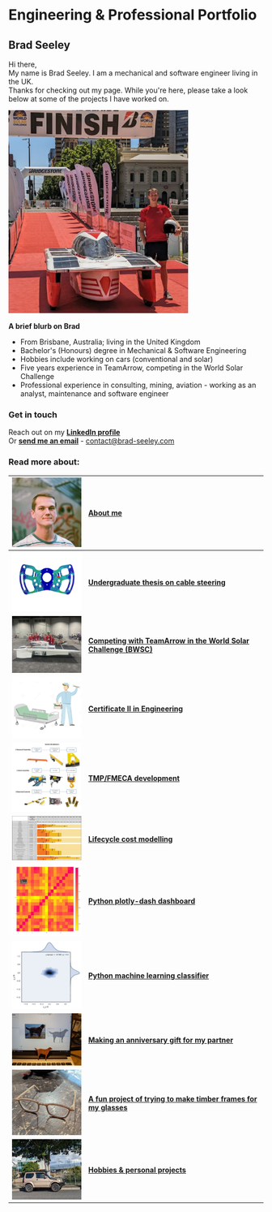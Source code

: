 # Engineering & Professional Portfolio

## Brad Seeley


Hi there, <br>
My name is Brad Seeley. I am a mechanical and software engineer living in the UK. <br>
Thanks for checking out my page. While you're here, please take a look below at some of the projects I have worked on. 

[<img src="./imgs/medium/self-pic.jpeg" height="400">](./imgs/full/self-pic.jpeg)


**A brief blurb on Brad**
- From Brisbane, Australia; living in the United Kingdom
- Bachelor's (Honours) degree in Mechanical & Software Engineering
- Hobbies include working on cars (conventional and solar)
- Five years experience in TeamArrow, competing in the World Solar Challenge
- Professional experience in consulting, mining, aviation - working as an analyst, maintenance and software engineer

### Get in touch 
Reach out on my **[LinkedIn profile](https://www.linkedin.com/in/brad-seeley/)** <br>
Or **[send me an email](mailto:contact@brad-seeley.com)** - contact@brad-seeley.com<br>

### Read more about: 

|[<img src="./imgs/thumbnails/self-thumbnail.jpeg" width="200"/>][about-me]|[About me][about-me]|
|:----:|:----|
|[<img src="./imgs/thumbnails/thesis-thumbnail.jpeg" width="200"/>][thesis]	|**[Undergraduate thesis on cable steering][thesis]**		|
|[<img src="./imgs/thumbnails/BWSC-thumbnail.jpeg" width="200"/>][BWSC]		|**[Competing with TeamArrow in the World Solar Challenge (BWSC)][BWSC]**|
|[<img src="./imgs/thumbnails/traineeship-thumbnail.jpeg"  width="200"/>][traineeship]|**[Certificate II in Engineering][traineeship]**		|
|[<img src="./imgs/thumbnails/FMECA-thumbnail.jpeg" width="200"/>][TMP-FMECA]	|**[TMP/FMECA development][TMP-FMECA]**				|
|[<img src="./imgs/thumbnails/component-lives-thumbnail.jpeg" width="200"/>][lifecycle-modelling]	|**[Lifecycle cost modelling][lifecycle-modelling]**	|
|[<img src="./imgs/thumbnails/plotly-thumbnail.jpeg" width="200"/>][plotly]	|**[Python plotly-dash dashboard][plotly]**			|
|[<img src="./imgs/thumbnails/seaborn-thumbnail.jpeg" width="200"/>][sklearn]	|**[Python machine learning classifier][sklearn]**		|
|[<img src="./imgs/thumbnails/chloe-thumbnail.jpeg" width="200"/>][chloe-cutout]|**[Making an anniversary gift for my partner][chloe-cutout]**	|
|[<img src="./imgs/thumbnails/timber-glasses-thumbnail.jpeg" width="200"/>][timber-glasses]|**[A fun project of trying to make timber frames for my glasses][timber-glasses]**	|
|[<img src="./imgs/thumbnails/jimny-thumbnail.jpeg" width="200"/>][hobbies]	|**[Hobbies & personal projects][hobbies]**			|




<link href="./pages/style.css" type="text/css" rel="stylesheet">


[about-me]: ./pages/about-me "About me"
[thesis]: ./pages/thesis "My Honours thesis"
[BWSC]: ./pages/BWSC "Competing in the World Solar Challenge"
[traineeship]: ./pages/traineeship "Working as a Fitter"
[TMP-FMECA]: ./pages/TMP-FMECA "Building TMPs and FMECAs for operational and cost effectiveness"
[lifecycle-modelling]: ./pages/lifecycle-modelling "Lifecycle cost modelling for assets to assist operational and financial planning." 
[plotly]: ./pages/plotly "Building an interactive dashboard with Python"
[sklearn]: ./pages/sklearn "Using an ML Classifier to visualise machine drift"
[hobbies]: ./pages/hobbies "Personal projects and hobbies"
[chloe-cutout]: ./pages/chloe-cutout "Making a gift for my partner on our fifth anniversary"
[timber-glasses]: ./pages/timber-glasses "Reverse engineering a pair of glasses to fit some existing lenses"
[brad-email]: contact@brad-seeley.com
